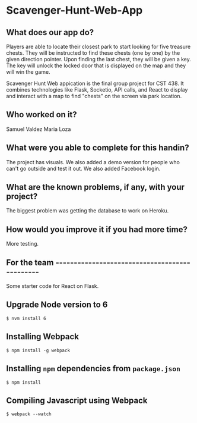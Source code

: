 # Scavenger-Hunt-Web-App

## What does our app do?
Players are able to locate their closest park to start looking for five treasure chests. They will be instructed to find these chests (one by one) by
the given direction pointer. Upon finding the last chest, they will be given a key. The key will unlock the locked door that is displayed on the map and
they will win the game.

Scavenger Hunt Web appication is the final group project for CST 438.
It combines technologies like Flask, Socketio, API calls, and React to 
display and interact with a map to find "chests" on the screen via park location.

## Who worked on it?
Samuel Valdez
Maria Loza

## What were you able to complete for this handin?
The project has visuals. We also added a demo version for people who can't go outside
and test it out. We also added Facebook login.

## What are the known problems, if any, with your project?
The biggest problem was getting the database to work on Heroku. 

## How would you improve it if you had more time?
More testing. 





## For the team ----------------------------------------------
Some starter code for React on Flask.

## Upgrade Node version to 6

```$ nvm install 6```

## Installing Webpack

```$ npm install -g webpack```

## Installing `npm` dependencies from `package.json`

```$ npm install```

## Compiling Javascript using Webpack

```$ webpack --watch```

